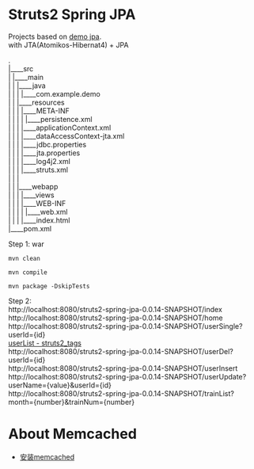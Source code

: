 Struts2 Spring JPA
===============

Projects based on [demo jpa](https://github.com/xiaobin80/demo-jpa-spring-boot2-mysql).    
  with JTA(Atomikos-Hibernat4) + JPA

.        
|____src        
| |____main        
| | |____java        
| | | |____com.example.demo    
| | |____resources    
| | | |____META-INF    
| | | | |____persistence.xml    
| | | |____applicationContext.xml    
| | | |____dataAccessContext-jta.xml    
| | | |____jdbc.properties    
| | | |____jta.properties    
| | | |____log4j2.xml    
| | | |____struts.xml     
| | |        
| | |____webapp        
| | | |____views       
| | | |____WEB-INF        
| | | | |____web.xml        
| | | |____index.html        
|____pom.xml           



Step 1: war
```
mvn clean
```

```
mvn compile
```

```
mvn package -DskipTests
```


Step 2:    
    http://localhost:8080/struts2-spring-jpa-0.0.14-SNAPSHOT/index    
    http://localhost:8080/struts2-spring-jpa-0.0.14-SNAPSHOT/home    
    http://localhost:8080/struts2-spring-jpa-0.0.14-SNAPSHOT/userSingle?userId={id}    
    [userList - struts2_tags](http://localhost:8080/struts2-spring-jpa-0.0.14-SNAPSHOT/userList)    
    http://localhost:8080/struts2-spring-jpa-0.0.14-SNAPSHOT/userDel?userId={id}    
    http://localhost:8080/struts2-spring-jpa-0.0.14-SNAPSHOT/userInsert    
    http://localhost:8080/struts2-spring-jpa-0.0.14-SNAPSHOT/userUpdate?userName={value}&userId={id}    
    http://localhost:8080/struts2-spring-jpa-0.0.14-SNAPSHOT/trainList?month={number}&trainNum={number}    
          
# About Memcached
- [安装memcached](https://tdtc-hrb.github.io/csdn/post/ops_memcached_ubuntu/)
